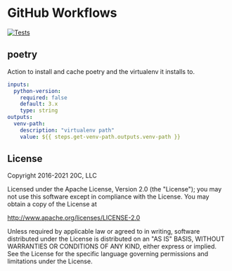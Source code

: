 
# GitHub Workflows


[![Tests](https://github.com/20c/workflows/workflows/tests/badge.svg)](https://github.com/20c/workflows)


## poetry

Action to install and cache poetry and the virtualenv it installs to.

```yaml
inputs:
  python-version:
    required: false
    default: 3.x
    type: string
outputs:
  venv-path:
    description: "virtualenv path"
    value: ${{ steps.get-venv-path.outputs.venv-path }}
```


## License

Copyright 2016-2021 20C, LLC

Licensed under the Apache License, Version 2.0 (the "License");
you may not use this software except in compliance with the License.
You may obtain a copy of the License at

   http://www.apache.org/licenses/LICENSE-2.0

Unless required by applicable law or agreed to in writing, software
distributed under the License is distributed on an "AS IS" BASIS,
WITHOUT WARRANTIES OR CONDITIONS OF ANY KIND, either express or implied.
See the License for the specific language governing permissions and
limitations under the License.
